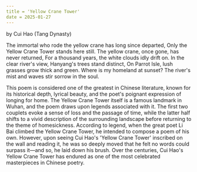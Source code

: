 ```yaml
---
title = 'Yellow Crane Tower'
date = 2025-01-27
---
```

by Cui Hao (Tang Dynasty)

The immortal who rode the yellow crane has long since departed,
Only the Yellow Crane Tower stands here still.
The yellow crane, once gone, has never returned,
For a thousand years, the white clouds idly drift on.
In the clear river's view, Hanyang's trees stand distinct,
On Parrot Isle, lush grasses grow thick and green.
Where is my homeland at sunset?
The river's mist and waves stir sorrow in the soul.


This poem is considered one of the greatest in Chinese literature, known for its historical depth, lyrical beauty, and the poet's poignant expression of longing for home. The Yellow Crane Tower itself is a famous landmark in Wuhan, and the poem draws upon legends associated with it. The first two couplets evoke a sense of loss and the passage of time, while the latter half shifts to a vivid description of the surrounding landscape before returning to the theme of homesickness.
According to legend, when the great poet Li Bai climbed the Yellow Crane Tower, he intended to compose a poem of his own. However, upon seeing Cui Hao's 'Yellow Crane Tower' inscribed on the wall and reading it, he was so deeply moved that he felt no words could surpass it—and so, he laid down his brush.
Over the centuries, Cui Hao's Yellow Crane Tower has endured as one of the most celebrated masterpieces in Chinese poetry.
